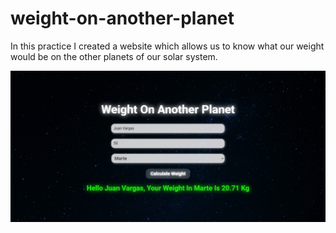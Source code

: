 # weight-on-another-planet
In this practice I created a website which allows us to know what our weight would be on the other planets of our solar system.

![Preview Website.](https://github.com/JuanWebDeveloper/weight-on-another-planet/blob/master/images/websitePreview.jpeg)
